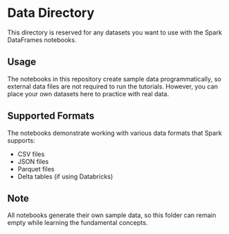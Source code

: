 # Data Directory

This directory is reserved for any datasets you want to use with the Spark DataFrames notebooks.

## Usage

The notebooks in this repository create sample data programmatically, so external data files are not required to run the tutorials. However, you can place your own datasets here to practice with real data.

## Supported Formats

The notebooks demonstrate working with various data formats that Spark supports:
- CSV files
- JSON files  
- Parquet files
- Delta tables (if using Databricks)

## Note

All notebooks generate their own sample data, so this folder can remain empty while learning the fundamental concepts.
